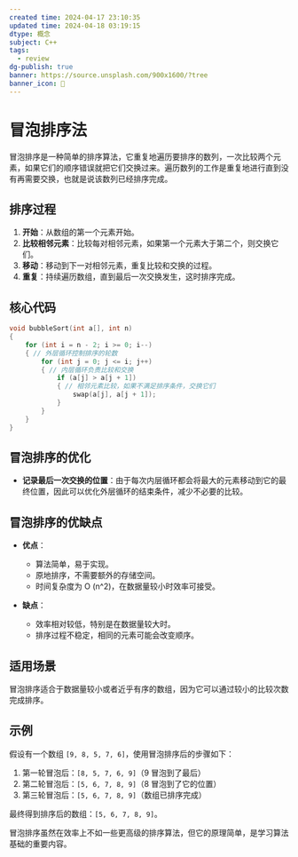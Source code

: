 ```yaml
---
created time: 2024-04-17 23:10:35
updated time: 2024-04-18 03:19:15
dtype: 概念
subject: C++
tags:
  - review
dg-publish: true
banner: https://source.unsplash.com/900x1600/?tree
banner_icon: 🧠
---
```


# 冒泡排序法

冒泡排序是一种简单的排序算法，它重复地遍历要排序的数列，一次比较两个元素，如果它们的顺序错误就把它们交换过来。遍历数列的工作是重复地进行直到没有再需要交换，也就是说该数列已经排序完成。

## 排序过程

1. **开始**：从数组的第一个元素开始。
2. **比较相邻元素**：比较每对相邻元素，如果第一个元素大于第二个，则交换它们。
3. **移动**：移动到下一对相邻元素，重复比较和交换的过程。
4. **重复**：持续遍历数组，直到最后一次交换发生，这时排序完成。

## 核心代码

```C++
void bubbleSort(int a[], int n)
{
    for (int i = n - 2; i >= 0; i--)
    { // 外层循环控制排序的轮数
        for (int j = 0; j <= i; j++)
        { // 内层循环负责比较和交换
            if (a[j] > a[j + 1])
            { // 相邻元素比较，如果不满足排序条件，交换它们
                swap(a[j], a[j + 1]);
            }
        }
    }
}
```

## 冒泡排序的优化

- **记录最后一次交换的位置**：由于每次内层循环都会将最大的元素移动到它的最终位置，因此可以优化外层循环的结束条件，减少不必要的比较。

## 冒泡排序的优缺点

- **优点**：
  - 算法简单，易于实现。
  - 原地排序，不需要额外的存储空间。
  - 时间复杂度为 O (n^2)，在数据量较小时效率可接受。

- **缺点**：
  - 效率相对较低，特别是在数据量较大时。
  - 排序过程不稳定，相同的元素可能会改变顺序。

## 适用场景

冒泡排序适合于数据量较小或者近乎有序的数组，因为它可以通过较小的比较次数完成排序。

## 示例

假设有一个数组 `[9, 8, 5, 7, 6]`，使用冒泡排序后的步骤如下：

1. 第一轮冒泡后：`[8, 5, 7, 6, 9]`（9 冒泡到了最后）
2. 第二轮冒泡后：`[5, 6, 7, 8, 9]`（8 冒泡到了它的位置）
3. 第三轮冒泡后：`[5, 6, 7, 8, 9]`（数组已排序完成）

最终得到排序后的数组：`[5, 6, 7, 8, 9]`。

冒泡排序虽然在效率上不如一些更高级的排序算法，但它的原理简单，是学习算法基础的重要内容。

